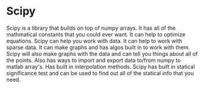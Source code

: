 # Scipy
Scipy is a library that builds on top of numpy arrays.  It has all of the mathmatical constants that you could ever want.  It can help to optimize equations. Scipy can help you work with data.
It can help to work with sparse data. It can make graphs and has algos built in to work with them.  Scipy will also make graphs with the data and can tell you things about all of the points.
Also has ways to import and export data to/from numpy to matlab array's.  Has built in interpolation methods.  Scipy has built in statical significance test and can be used to find out all of the 
statical info that you need.
